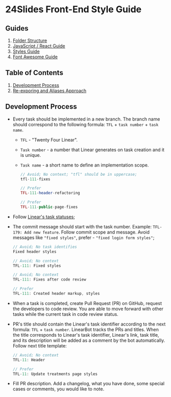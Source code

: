 # 24Slides Front-End Style Guide

## Guides

1. [Folder Structure](FolderStructure)
1. [JavaScript / React Guide](React)
1. [Styles Guide](Styles)
1. [Font Awesome Guide](FontAwesome)

## Table of Contents

1. [Development Process](#development-process)
1. [Re-exporing and Aliases Approach](#re-exporing-and-aliases-approach)

## Development Process

- Every task should be implemented in a new branch. The branch name should correspond to the following formula: `TFL` + `task number` + `task name`.

  - `TFL` - "Twenty Four Linear".
  - `Task number` - a number that Linear generates on task creation and it is unique.
  - `Task name` - a short name to define an implementation scope.

    ```php
    // Avoid; No context; "tfl" should be in uppercase;
    tfl-111-fixes
    ```

    ```php
    // Prefer
    TFL-111-header-refactoring
    ```

    ```php
    // Prefer
    TFL-111-public-page-fixes
    ```

- Follow [Linear's task statuses](https://tppr.me/8EemA);

- The commit message should start with the task number. Example: `TFL-179: Add new feature`. Follow commit scope and message. Avoid messages like `"fixed styles"`, prefer - `"fixed login form styles"`;

  ```js
  // Avoid; No task identifies
  Fixed header styles
  ```

  ```js
  // Avoid; No context
  TFL-111: Fixed styles
  ```

  ```js
  // Avoid; No context
  TFL-111: Fixes after code review
  ```

  ```js
  // Prefer
  TFL-111: Created header markup, styles
  ```

- When a task is completed, create Pull Request (PR) on GitHub, request the developers to code review. You are able to move forward with other tasks while the current task in code review status.

- PR's title should contain the Linear's task identifier according to the next formula: `TFL` + `task number`. LinearBot tracks the PRs and titles. When the title corresponds to Linear's task identifier, Linear's link, task title, and its description will be added as a comment by the bot automatically. Follow next title template:

  ```js
  // Avoid; No context
  TFL-11: Header
  ```

  ```js
  // Prefer
  TFL-11: Update treatments page styles
  ```

- Fill PR description. Add a changelog, what you have done, some special cases or comments, you would like to note.
